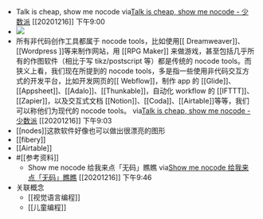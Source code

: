 - Talk is cheap, show me nocode
via[Talk is cheap, show me nocode - 少数派](https://sspai.com/post/58814)
[[20201216]] 下午9:00
- ![](https://firebasestorage.googleapis.com/v0/b/firescript-577a2.appspot.com/o/imgs%2Fapp%2Fxinyiheng%2F2kfCjleHmr.png?alt=media&token=645c5887-8308-410e-bb64-b9371b2e6fd8)
- 所有非代码创作工具都属于 nocode tools，比如使用[[ Dreamweaver]]、[[Wordpress ]]等来制作网站，用 [[RPG Maker]] 来做游戏，甚至包括几乎所有的作图软件（相比于写 tikz/postscript 等）都是传统的 nocode tools。而狭义上看，我们现在所提到的 nocode tools，多是指一些使用非代码交互方式的开发平台，比如开发网页的[[ Webflow]]，制作 app 的 [[Glide]]、[[Appsheet]]、[[Adalo]]、[[Thunkable]]，自动化 workflow 的 [[IFTTT]]、[[Zapier]]，以及交互式文档 [[Notion]]、[[Coda]]、[[Airtable]]等等，我们可以称他们为现代的 nocode tools。
via[Talk is cheap, show me nocode - 少数派](https://sspai.com/post/58814)
[[20201216]] 下午9:03
- [[nodes]]这款软件好像也可以做出很漂亮的图形
- [[fibery]]
- [[Airtable]]
- #[[参考资料]]
    - Show me nocode 给我来点「无码」瞧瞧
via[Show me nocode 给我来点「无码」瞧瞧](https://showmenocode.com/)
[[20201216]] 下午9:46
- 关联概念
    - [[视觉语言编程]]
    - [[儿童编程]]
